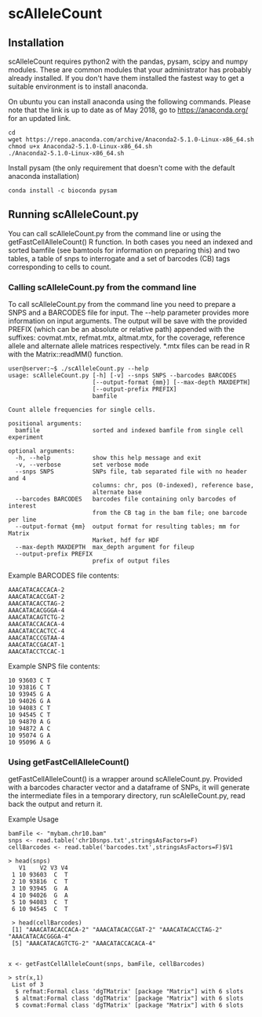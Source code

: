 # scAlleleCount

## Installation
scAlleleCount requires python2 with the pandas, pysam, scipy and numpy modules. These are common modules that your administrator has probably already installed. If you don't have them installed the fastest way to get a suitable environment is to install anaconda.

On ubuntu you can install anaconda using the following commands. Please note that the link is up to date as of May 2018, go to https://anaconda.org/ for an updated link.
```{sh}
cd 
wget https://repo.anaconda.com/archive/Anaconda2-5.1.0-Linux-x86_64.sh
chmod u+x Anaconda2-5.1.0-Linux-x86_64.sh
./Anaconda2-5.1.0-Linux-x86_64.sh
```

Install pysam (the only requirement that doesn't come with the default anaconda installation)
```{sh}
conda install -c bioconda pysam
```

## Running scAlleleCount.py
You can call scAlleleCount.py from the command line or using the getFastCellAlleleCount() R function. In both cases you need an indexed and sorted bamfile (see bamtools for information on preparing this) and two tables, a table of snps to interrogate and a set of barcodes (CB) tags corresponding to cells to count.

### Calling scAlleleCount.py from the command line
To call scAlleleCount.py from the command line you need to prepare a SNPS and a BARCODES file for input. The --help parameter provides more information on input arguments. The output will be save with the provided PREFIX (which can be an absolute or relative path) appended with the suffixes: covmat.mtx, refmat.mtx, altmat.mtx, for the coverage, reference allele and alternate allele matrices respectively. \*.mtx files can be read in R with the Matrix::readMM() function.

```{sh}
user@server:~$ ./scAlleleCount.py --help
usage: scAlleleCount.py [-h] [-v] --snps SNPS --barcodes BARCODES
                        [--output-format {mm}] [--max-depth MAXDEPTH]
                        [--output-prefix PREFIX]
                        bamfile

Count allele frequencies for single cells.

positional arguments:
  bamfile               sorted and indexed bamfile from single cell experiment

optional arguments:
  -h, --help            show this help message and exit
  -v, --verbose         set verbose mode
  --snps SNPS           SNPs file, tab separated file with no header and 4
                        columns: chr, pos (0-indexed), reference base,
                        alternate base
  --barcodes BARCODES   barcodes file containing only barcodes of interest
                        from the CB tag in the bam file; one barcode per line
  --output-format {mm}  output format for resulting tables; mm for Matrix
                        Market, hdf for HDF
  --max-depth MAXDEPTH  max_depth argument for fileup
  --output-prefix PREFIX
                        prefix of output files
```

Example BARCODES file contents:

```{sh}
AAACATACACCACA-2
AAACATACACCGAT-2
AAACATACACCTAG-2
AAACATACACGGGA-4
AAACATACAGTCTG-2
AAACATACCACACA-4
AAACATACCACTCC-4
AAACATACCCGTAA-4
AAACATACCGACAT-1
AAACATACCTCCAC-1
```

Example SNPS file contents:
```{sh}
10 93603 C T
10 93816 C T
10 93945 G A
10 94026 G A
10 94083 C T
10 94545 C T
10 94870 A G
10 94872 A C
10 95074 G A
10 95096 A G
```

### Using getFastCellAlleleCount() 
getFastCellAlleleCount() is a wrapper around scAlleleCount.py. Provided with a barcodes character vector and a dataframe of SNPs, it will generate the intermediate files in a temporary directory, run scAlelleCount.py, read back the output and return it.

Example Usage
```{r}
bamFile <- "mybam.chr10.bam"
snps <- read.table('chr10snps.txt',stringsAsFactors=F)
cellBarcodes <- read.table('barcodes.txt',stringsAsFactors=F)$V1

> head(snps)
   V1    V2 V3 V4
 1 10 93603  C  T
 2 10 93816  C  T
 3 10 93945  G  A
 4 10 94026  G  A
 5 10 94083  C  T
 6 10 94545  C  T
 
 > head(cellBarcodes)
 [1] "AAACATACACCACA-2" "AAACATACACCGAT-2" "AAACATACACCTAG-2" "AAACATACACGGGA-4"
 [5] "AAACATACAGTCTG-2" "AAACATACCACACA-4"


x <- getFastCellAlleleCount(snps, bamFile, cellBarcodes)

> str(x,1)
 List of 3
  $ refmat:Formal class 'dgTMatrix' [package "Matrix"] with 6 slots
  $ altmat:Formal class 'dgTMatrix' [package "Matrix"] with 6 slots
  $ covmat:Formal class 'dgTMatrix' [package "Matrix"] with 6 slots

```
